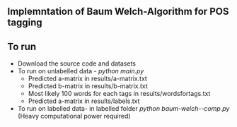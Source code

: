
## Implemntation of Baum Welch-Algorithm for POS tagging

## To run
 -  Download the source code and datasets
 -  To run on unlabelled data - _python main.py_
    -  Predicted a-matrix in results/a-matrix.txt
    -  Predicted b-matrix in results/b-matrix.txt
    -  Most likely 100 words for each tags in results/wordsfortags.txt
    -  Predicted a-matrix in results/labels.txt
 -  To run on labelled data- in labelled folder _python baum-welch--comp.py_ (Heavy computational power required)
 
